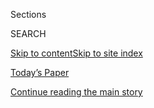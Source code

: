 <div id="app">

<div>

<div class="NYTAppHideMasthead css-zz1s19 e1suatyy0">

<div class="section css-ui9rw0 e1suatyy2">

<div class="css-11hrj97 er09x8g0">

<div class="css-6n7j50">

</div>

<span class="css-1dv1kvn">Sections</span>

<div class="css-10488qs">

<span class="css-1dv1kvn">SEARCH</span>

</div>

[Skip to content](#site-content)[Skip to site
index](#site-index)

</div>

<div class="css-10698na e1huz5gh0">

</div>

</div>

<div id="masthead-bar-one" class="section hasLinks css-15hmgas e1csuq9d3">

<div class="css-uqyvli e1csuq9d0">

</div>

<div class="css-1uqjmks e1csuq9d1">

</div>

<div class="css-9e9ivx">

[](https://myaccount.nytimes.com/auth/login?response_type=cookie&client_id=vi)

</div>

<div class="css-1bvtpon e1csuq9d2">

[Today’s Paper](https://www.nytimes.com/section/todayspaper)

</div>

</div>

</div>

</div>

<div data-aria-hidden="false">

<div id="site-content" data-role="main">

<div id="top-wrapper" class="css-15p45cc eaca97t0" type="top">

<div id="top-slug" class="css-19x0jxb eaca97t1" hidden="">

Advertisement

</div>

[Continue reading the main
story](#after-top)

<div class="ad top-wrapper" style="text-align:center;height:100%;display:block;min-height:90px">

<div id="top" class="place-ad" data-position="top" data-size-key="top">

</div>

</div>

<div id="after-top">

</div>

</div>

<div id="collection-david-leonhardt" class="section css-15h4p1b e9abtgs0">

<div class="css-1j21atc e1svk9qx1">

<div class="css-fmiefx e1svk9qx2">

<div class="css-1hk7r2m eu54l5x0">

<div id="sponsor-wrapper" class="css-7a1pgi eaca97t0" type="sponsor" hidden="">

<div id="sponsor-slug" class="css-1l4mleb eaca97t1" hidden="">

Supported by

</div>

[Continue reading the main
story](#after-sponsor)

<div id="sponsor" class="ad sponsor-wrapper" style="text-align:left;height:100%;display:block">

</div>

<div id="after-sponsor">

</div>

</div>

</div>

### <span class="css-1032l74 ezz4tcd1">[Opinion](/section/opinion)</span>

</div>

<div class="css-nfcc9b e1svk9qx3">

<div class="css-zpl4ow e1svk9qx7">

![avatar](https://static01.nyt.com/images/2016/07/15/timestopics/sub2-leonhardt-topics/sub2-leonhardt-topics-thumbLarge.jpg)

</div>

<div class="css-vl9dhg e1svk9qx5">

<div class="css-1nrhkj6 e1svk9qx6">

# David Leonhardt

<div class="follow-button-placeholder" data-collection-id="">

</div>

</div>

</div>

</div>

</div>

<div class="css-1ywsdp4">

David Leonhardt writes [The
Morning](https://www.nytimes.com/series/us-morning-briefing)
newsletter every weekday and also contributes to the Sunday Review
section.

He has worked at The Times since 1999, in a variety of reporting and
editing roles. In 2011, he won the [Pulitzer Prize for
Commentary](https://www.pulitzer.org/winners/david-leonhardt) for his
columns.

He joined The Times as a business reporter, later becoming a business
columnist and a staff writer for The Times Magazine. He has also served
as Washington bureau chief and founding editor of The Upshot section,
which emphasizes data visualization and an analytical approach to news.

In 2016, he led a committee of Times journalists that recommended
changes to The Times’s newsroom, to respond to the [rise of digital
media](https://www.nytimes.com/projects/2020-report/index.html). 

Over his Times career, he has also helped found a new sports column,
Keeping Score, and an economics blog, Economix. In 2013, he wrote
"Here's the Deal: How Washington Can Solve the Deficit and Spur Growth,"
a short best-selling e-book. In 2009, he won the Gerald Loeb Award for
magazine writing for the Times Magazine article
“[Obamanomics](https://www.nytimes.com/2008/08/24/magazine/24Obamanomics-t.html).”

Born in New York in 1973, Mr. Leonhardt studied applied mathematics at
Yale. He is a lifelong Times reader and a third-generation native of New
York.

</div>

<div class="css-1rclpnj ekkqrpp0">

</div>

<div class="css-185go5a e1o5byef0">

<div class="css-15cbhtu">

  - [Latest](#stream-panel)
  - <span class="css-6n7j50">Search</span>
    <div class="control">
    <div class="label-container css-1dv1kvn">
    Search
    </div>
    <div class="css-wm4t3d">
    **<span id="clear-search-input" class="css-1dv1kvn">Clear this text
    input</span>
    </div>
    </div>
    <span class="css-1iovbfw"></span>

<div id="stream-panel" class="section css-8msx5b e1jz0cab1">

<div class="css-13mho3u">

1.  
    
    <div class="css-1cp3ece">
    
    <div class="css-1l4spti">
    
    [](/2020/06/25/opinion/sunday/race-wage-gap.html)
    
    <div class="css-79elbk">
    
    ![](https://static01.nyt.com/images/2020/07/25/opinion/sunday/25-inequality-leonhardt/25-inequality-leonhardt-thumbWide.jpg?quality=75&auto=webp&disable=upscale)
    
    </div>
    
    ## The Black-White Wage Gap Is as Big as It Was in 1950
    
    Recent research indicates little progress since the Truman
    administration.
    
    <div class="css-1nqbnmb ea5icrr0">
    
    By <span class="css-1n7hynb">David Leonhardt</span>
    
    </div>
    
    </div>
    
    <div class="css-1lc2l26 e1xfvim33">
    
    </div>
    
    </div>

2.  
    
    <div class="css-1cp3ece">
    
    <div class="css-1l4spti">
    
    [](/2020/05/01/opinion/david-leonhardt-newsletter.html)
    
    ## To the Readers of This Newsletter
    
    Thank you.
    
    <div class="css-1nqbnmb ea5icrr0">
    
    By <span class="css-1n7hynb">David
    Leonhardt</span>
    
    </div>
    
    </div>
    
    <div class="css-1lc2l26 e1xfvim33">
    
    </div>
    
    </div>

3.  
    
    <div class="css-1cp3ece">
    
    <div class="css-1l4spti">
    
    [](/2020/04/30/opinion/journalists-newspapers-coronavirus.html)
    
    <div class="css-79elbk">
    
    ![](https://static01.nyt.com/images/2020/04/30/opinion/30leonhardt-newsletter-onsite/merlin_171051516_4128bec9-ec44-4d45-be6c-d2faf33c25c0-thumbWide.jpg?quality=75&auto=webp&disable=upscale)
    
    </div>
    
    ## The Virus vs. Journalism
    
    The disappearance of local information.
    
    <div class="css-1nqbnmb ea5icrr0">
    
    By <span class="css-1n7hynb">David
    Leonhardt</span>
    
    </div>
    
    </div>
    
    <div class="css-1lc2l26 e1xfvim33">
    
    </div>
    
    </div>

4.  
    
    <div class="css-1cp3ece">
    
    <div class="css-1l4spti">
    
    [](/2020/04/28/opinion/coronavirus-testing-united-states.html)
    
    <div class="css-79elbk">
    
    ![](https://static01.nyt.com/images/2020/04/28/opinion/28leonhardt-newsletter/28leonhardt-newsletter-thumbWide.jpg?quality=75&auto=webp&disable=upscale)
    
    </div>
    
    ## Germany Got Testing Right
    
    What can we learn?
    
    <div class="css-1nqbnmb ea5icrr0">
    
    By <span class="css-1n7hynb">David
    Leonhardt</span>
    
    </div>
    
    </div>
    
    <div class="css-1lc2l26 e1xfvim33">
    
    </div>
    
    </div>

5.  
    
    <div class="css-1cp3ece">
    
    <div class="css-1l4spti">
    
    [](/2020/04/27/opinion/coronavirus-cruise-celebrity-eclipse.html)
    
    <div class="css-79elbk">
    
    ![](https://static01.nyt.com/images/2020/04/27/opinion/27leonhardt-newsletter/merlin_34193400_73b3f679-a71d-4e0f-a0d9-44c2872716cf-thumbWide.jpg?quality=75&auto=webp&disable=upscale)
    
    </div>
    
    ## Why Did Cruise Ships Keep Sailing?
    
    A timeline.
    
    <div class="css-1nqbnmb ea5icrr0">
    
    By <span class="css-1n7hynb">David
    Leonhardt</span>
    
    </div>
    
    </div>
    
    <div class="css-1lc2l26 e1xfvim33">
    
    </div>
    
    </div>

6.  
    
    <div class="css-1cp3ece">
    
    <div class="css-1l4spti">
    
    [](/2020/04/24/opinion/coronavirus-antibodies-test.html)
    
    <div class="css-79elbk">
    
    ![](https://static01.nyt.com/images/2020/04/24/opinion/24leonhardt-newsletter/24leonhardt-newsletter-thumbWide.jpg?quality=75&auto=webp&disable=upscale)
    
    </div>
    
    ## There Are More Cases Than We Thought. Is That Good News?
    
    Not really. Here’s why.
    
    <div class="css-1nqbnmb ea5icrr0">
    
    By <span class="css-1n7hynb">David
    Leonhardt</span>
    
    </div>
    
    </div>
    
    <div class="css-1lc2l26 e1xfvim33">
    
    </div>
    
    </div>

7.  
    
    <div class="css-1cp3ece">
    
    <div class="css-1l4spti">
    
    [](/2020/04/23/opinion/nfl-draft.html)
    
    <div class="css-79elbk">
    
    ![](https://static01.nyt.com/images/2020/04/23/opinion/23leonhardt-newsletter/merlin_171816735_d2d91c7d-9a52-4cee-b2ef-587cb1dc6910-thumbWide.jpg?quality=75&auto=webp&disable=upscale)
    
    </div>
    
    ## Hubris, a Case Study
    
    Tune in tonight.
    
    <div class="css-1nqbnmb ea5icrr0">
    
    By <span class="css-1n7hynb">David
    Leonhardt</span>
    
    </div>
    
    </div>
    
    <div class="css-1lc2l26 e1xfvim33">
    
    </div>
    
    </div>

8.  
    
    <div class="css-1cp3ece">
    
    <div class="css-1l4spti">
    
    [](/2020/04/22/opinion/coronavirus-us-cases.html)
    
    <div class="css-79elbk">
    
    ![](https://static01.nyt.com/images/2020/04/22/opinion/22leonhardt-chart/22leonhardt-chart-thumbWide-v2.png?quality=75&auto=webp&disable=upscale)
    
    </div>
    
    ## Another Problem With the U.S. Virus Response, in a Chart
    
    A very slow decline from the peak.
    
    <div class="css-1nqbnmb ea5icrr0">
    
    By <span class="css-1n7hynb">David
    Leonhardt</span>
    
    </div>
    
    </div>
    
    <div class="css-1lc2l26 e1xfvim33">
    
    </div>
    
    </div>

9.  
    
    <div class="css-1cp3ece">
    
    <div class="css-1l4spti">
    
    [](/2020/04/21/opinion/coronavirus-stimulus-democrats.html)
    
    <div class="css-79elbk">
    
    ![](https://static01.nyt.com/images/2020/04/21/opinion/21leonhardt-newsletter/merlin_171192057_147e0a4e-9dd3-4edd-8305-be94ecc94987-thumbWide.jpg?quality=75&auto=webp&disable=upscale)
    
    </div>
    
    ## Will Democrats Fold Again?
    
    They keep accepting flawed bills.
    
    <div class="css-1nqbnmb ea5icrr0">
    
    By <span class="css-1n7hynb">David
    Leonhardt</span>
    
    </div>
    
    </div>
    
    <div class="css-1lc2l26 e1xfvim33">
    
    </div>
    
    </div>

10. 
    
    <div class="css-1cp3ece">
    
    <div class="css-1l4spti">
    
    [](/2020/04/20/opinion/coronavirus-reopen-economy.html)
    
    <div class="css-79elbk">
    
    ![](https://static01.nyt.com/images/2020/04/20/opinion/20leonhardt-newsletter/merlin_171728103_4f3b959b-8ca3-4854-9b31-c23889575998-thumbWide.jpg?quality=75&auto=webp&disable=upscale)
    
    </div>
    
    ## 7 Reasons We Can’t Yet Reopen America
    
    We’re making progress, but not nearly enough.
    
    <div class="css-1nqbnmb ea5icrr0">
    
    By <span class="css-1n7hynb">David Leonhardt</span>
    
    </div>
    
    </div>
    
    <div class="css-1lc2l26 e1xfvim33">
    
    </div>
    
    </div>

<div class="css-13mho3u">

<div class="css-1t62hi8">

<div class="css-1stvaey">

Show
More

<div>

<div style="border:0;clip:rect(0 0 0 0);height:1px;margin:-1px;overflow:hidden;white-space:nowrap;padding:0;width:1px;position:absolute" data-role="log" data-aria-live="assertive">

</div>

<div style="border:0;clip:rect(0 0 0 0);height:1px;margin:-1px;overflow:hidden;white-space:nowrap;padding:0;width:1px;position:absolute" data-role="log" data-aria-live="assertive">

</div>

<div style="border:0;clip:rect(0 0 0 0);height:1px;margin:-1px;overflow:hidden;white-space:nowrap;padding:0;width:1px;position:absolute" data-role="log" data-aria-live="polite">

</div>

<div style="border:0;clip:rect(0 0 0 0);height:1px;margin:-1px;overflow:hidden;white-space:nowrap;padding:0;width:1px;position:absolute" data-role="log" data-aria-live="polite">

</div>

</div>

</div>

</div>

</div>

</div>

<div class="css-g6hk37 supplemental">

<div id="mid1-wrapper" class="css-10wkyv7 eaca97t0" type="lede">

<div id="mid1-slug" class="css-1tag3rd eaca97t1">

Advertisement

</div>

[Continue reading the main
story](#after-mid1)

<div id="mid1" class="ad mid1-wrapper" style="text-align:center;height:100%;display:block;min-height:250px">

</div>

<div id="after-mid1">

</div>

</div>

<div id="mktg-wrapper" class="css-oxle51 eaca97t0" type="mktg">

<div id="mktg-slug" class="css-1tag3rd eaca97t1">

Advertisement

</div>

[Continue reading the main
story](#after-mktg)

<div id="mktg" class="ad mktg-wrapper" style="text-align:center;height:100%;display:block">

</div>

<div id="after-mktg">

</div>

</div>

</div>

</div>

</div>

</div>

</div>

</div>

## Site Index

<div>

</div>

## Site Information Navigation

  - [© <span>2020</span> <span>The New York Times
    Company</span>](https://help.nytimes.com/hc/en-us/articles/115014792127-Copyright-notice)

<!-- end list -->

  - [NYTCo](https://www.nytco.com/)
  - [Contact
    Us](https://help.nytimes.com/hc/en-us/articles/115015385887-Contact-Us)
  - [Work with us](https://www.nytco.com/careers/)
  - [Advertise](https://nytmediakit.com/)
  - [T Brand Studio](http://www.tbrandstudio.com/)
  - [Your Ad
    Choices](https://www.nytimes.com/privacy/cookie-policy#how-do-i-manage-trackers)
  - [Privacy](https://www.nytimes.com/privacy)
  - [Terms of
    Service](https://help.nytimes.com/hc/en-us/articles/115014893428-Terms-of-service)
  - [Terms of
    Sale](https://help.nytimes.com/hc/en-us/articles/115014893968-Terms-of-sale)
  - [Site
    Map](https://spiderbites.nytimes.com)
  - [Help](https://help.nytimes.com/hc/en-us)
  - [Subscriptions](https://www.nytimes.com/subscription?campaignId=37WXW)

</div>

</div>
